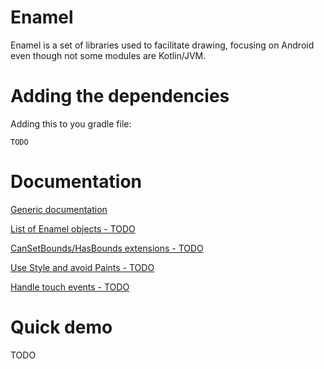 # Enamel

Enamel is a set of libraries used to facilitate drawing, focusing on Android even though not some modules are Kotlin/JVM.

#  Adding the dependencies

Adding this to you gradle file:

`TODO`

# Documentation
[Generic documentation](docs/doc.md)

[List of Enamel objects - TODO]()

[CanSetBounds/HasBounds extensions - TODO]()

[Use Style and avoid Paints - TODO]()

[Handle touch events - TODO]()

# Quick demo

TODO